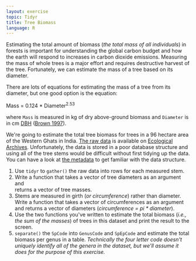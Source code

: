```yaml
---
layout: exercise
topic: Tidyr
title: Tree Biomass
language: R
---
```


Estimating the total amount of biomass (*the total mass of all individuals*) 
in forests is important for understanding the global carbon budget and how the 
earth will respond to increases in carbon dioxide emissions. Measuring the mass 
of whole trees is a major effort and requires destructive harvest of the tree. 
Fortunately, we can estimate the mass of a tree based on its diameter.

There are lots of equations for estimating the mass of a tree from its diameter, 
but one good option is the equation: 
    
Mass = 0.124 * Diameter<sup>2.53</sup>

where `Mass` is measured in kg of dry above-ground biomass and
`Diameter` is in cm
[DBH](https://en.wikipedia.org/wiki/Diameter_at_breast_height)
([Brown 1997](http://www.fao.org/docrep/W4095E/W4095E00.htm)).

We're going to estimate the total tree biomass for trees in a 96
hectare area of the Western Ghats in India.
[The raw data](http://esapubs.org/archive/ecol/E091/216/Macroplot-data-Rev.txt)
is available on
[Ecological Archives](http://esapubs.org/Archive/).
Unfortunately, the data is stored in a poor database structure and
using all of the tree stems would be difficult without first tidying
up the data. You can have a look at
[the metadata](http://esapubs.org/archive/ecol/E091/216/metadata.htm)
to get familiar with the data structure.

1. Use `tidyr` to `gather()` the raw data into rows for each measured stem. 
2. Write a function that takes a vector of tree diameters as an argument and   
   returns a vector of tree masses.
3. Stems are measured in girth (*or circumference*) rather than diameter.
   Write a function that takes a vector of circumferences as an argument
   and returns a vector of diameters (*circumference = pi \* diameter*).
4. Use the two functions you've written to estimate the total biomass (*i.e., 
   the sum of the masses*) of trees in this dataset and print the result to the
   screen.
5. `separate()` the `SpCode` into `GenusCode` and `SpEpCode` and
   estimate the total biomass per genus in a table. *Technically the
   four letter code doesn't uniquely identify all of the genera in the
   dataset, but we'll assume it does for the purpose of this
   exercise.*
